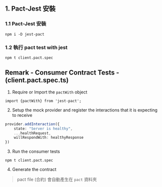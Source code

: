 ## 1. Pact-Jest 安裝

### 1.1 Pact-Jest 安裝
```shell
npm i -D jest-pact
```
### 1.2 執行 pact test with jest

```shell
npm t client.pact.spec
```

## Remark - Consumer Contract Tests - (client.pact.spec.ts)
1. Require or Import the `pactWith` object
```shell
import {pactWith} from 'jest-pact';
```
2. Setup the mock provider and register the interactions that it is expecting to receive
```typescript
provider.addInteraction({
    state: "Server is healthy",
    ...healthRequest,
    willRespondWith: healthyResponse
})
```
3. Run the consumer tests
```shell
npm t client.pact.spec
```
4. Generate the contract
> pact file (合約) 會自動產生在 `pact` 資料夾